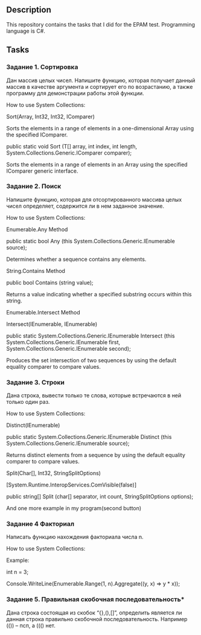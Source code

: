 ## Description
This repository contains the tasks that I did for the EPAM test. Programming language is C#.
## Tasks
### Задание 1. Сортировка
Дан массив целых чисел. Напишите функцию, которая получает данный массив в
качестве аргумента и сортирует его по возрастанию, а также программу для
демонстрации работы этой функции.

How to use System Collections:

Sort(Array, Int32, Int32, IComparer)

Sorts the elements in a range of elements in a one-dimensional Array using the specified IComparer.

public static void Sort<T> (T[] array, int index, int length, System.Collections.Generic.IComparer<T> comparer);

Sorts the elements in a range of elements in an Array using the specified IComparer<T> generic interface.

### Задание 2. Поиск
Напишите функцию, которая для отсортированного маcсива целых чисел
определяет, содержится ли в нем заданное значение.

How to use System Collections:

Enumerable.Any Method

public static bool Any<TSource> (this System.Collections.Generic.IEnumerable<TSource> source);

Determines whether a sequence contains any elements.

String.Contains Method

public bool Contains (string value);

Returns a value indicating whether a specified substring occurs within this string.

Enumerable.Intersect Method

Intersect<TSource>(IEnumerable<TSource>, IEnumerable<TSource>)

public static System.Collections.Generic.IEnumerable<TSource> Intersect<TSource> (this
System.Collections.Generic.IEnumerable<TSource> first,
System.Collections.Generic.IEnumerable<TSource> second);

Produces the set intersection of two sequences by using the default equality comparer to compare values.
### Задание 3. Строки
Дана строка, вывести только те слова, которые встречаются в ней только один
раз.

How to use System Collections:

Distinct<TSource>(IEnumerable<TSource>)

public static System.Collections.Generic.IEnumerable<TSource> Distinct<TSource> (this System.Collections.Generic.IEnumerable<TSource> source);

Returns distinct elements from a sequence by using the default equality comparer to compare values.

Split(Char[], Int32, StringSplitOptions)

[System.Runtime.InteropServices.ComVisible(false)]

public string[] Split (char[] separator, int count, StringSplitOptions options);

And one more example in my program(second button)

### Задание 4 Факториал
Написать функцию нахождения факториала числа n.

How to use System Collections:

Example:

int n = 3;

Console.WriteLine(Enumerable.Range(1, n).Aggregate((y, x) => y * x));

### Задание 5. Правильная скобочная последовательность*
Дана строка состоящая из скобок “{},(),[]”, определить является ли данная строка
правильно скобочной последовательность. Например (()) – псп, а ((() нет.